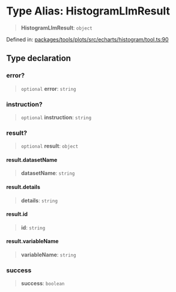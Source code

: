 # Type Alias: HistogramLlmResult

> **HistogramLlmResult**: `object`

Defined in: [packages/tools/plots/src/echarts/histogram/tool.ts:90](https://github.com/GeoDaCenter/openassistant/blob/0f7bf760e453a1735df9463dc799b04ee2f630fd/packages/tools/plots/src/echarts/histogram/tool.ts#L90)

## Type declaration

### error?

> `optional` **error**: `string`

### instruction?

> `optional` **instruction**: `string`

### result?

> `optional` **result**: `object`

#### result.datasetName

> **datasetName**: `string`

#### result.details

> **details**: `string`

#### result.id

> **id**: `string`

#### result.variableName

> **variableName**: `string`

### success

> **success**: `boolean`
